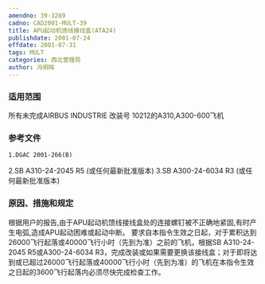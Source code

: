```yaml
---
amendno: 39-3289
cadno: CAD2001-MULT-39
title: APU起动机馈线接线盒(ATA24)
publishdate: 2001-07-24
effdate: 2001-07-31
tags: MULT
categories: 西北管理局
author: 冯炯晖
---
```


### 适用范围 
所有未完成AIRBUS INDUSTRIE 改装号 10212的A310,A300-600飞机

<!--more-->
### 参考文件
    1.DGAC 2001-266(B) 
2.SB 
A310-24-2045 R5 (或任何最新批准版本) 
3.SB 
A300-24-6034 R3 (或任何最新批准版本) 

### 原因、措施和规定 
根据用户的报告,由于APU起动机馈线接线盒处的连接螺钉被不正确地紧固,有时产生电弧,造成APU起动困难或起动中断。 
    要求自本指令生效之日起，对于累积达到26000飞行起落或40000飞行小时（先到为准）之前的飞机，根据SB A310-24-2045 R5或A300-24-6034 R3，完成改装或如果需要更换该接线盒；对于即将达到或已超过26000飞行起落或40000飞行小时（先到为准）的飞机在本指令生效之日起的3600飞行起落内必须尽快完成检查工作。
